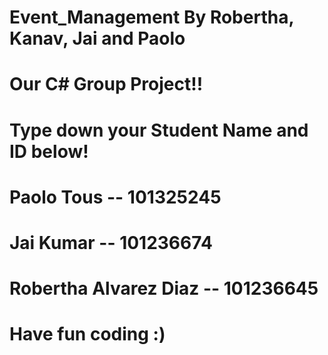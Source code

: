 # Event_Management By Robertha, Kanav, Jai and Paolo
# Our C# Group Project!!

# Type down your Student Name and ID below!
# Paolo Tous -- 101325245 
# Jai Kumar -- 101236674
# Robertha Alvarez Diaz -- 101236645 

# Have fun coding :)
